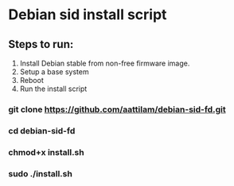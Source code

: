 # Debian sid install script

## Steps to run:
1. Install Debian stable from non-free firmware image.
2. Setup a base system
3. Reboot
4. Run the install script

### git clone https://github.com/aattilam/debian-sid-fd.git
### cd debian-sid-fd
### chmod+x install.sh
### sudo ./install.sh
